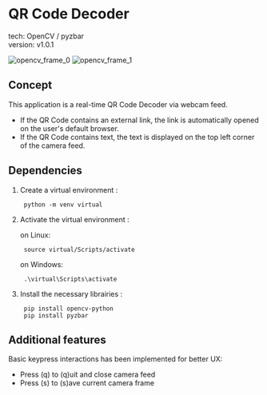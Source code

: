 # QR Code Decoder

tech: OpenCV / pyzbar <br>
version: v1.0.1

![opencv_frame_0](https://user-images.githubusercontent.com/84317349/139910232-ef733b23-f8f4-4cb2-a2a2-21bb47cfe886.png)
![opencv_frame_1](https://user-images.githubusercontent.com/84317349/139910252-11ffc888-718a-4c80-984f-d63cd033254d.png)

## Concept 
This application is a real-time QR Code Decoder via webcam feed.

+ If the QR Code contains an external link, the link is automatically opened on the user's default browser.
+ If the QR Code contains text, the text is displayed on the top left corner of the camera feed.

## Dependencies

1. Create a virtual environment :

        python -m venv virtual
        
2. Activate the virtual environment :

    on Linux:

        source virtual/Scripts/activate
        
    on Windows:
        
        .\virtual\Scripts\activate
        
3. Install the necessary librairies :

        pip install opencv-python
        pip install pyzbar

## Additional features

Basic keypress interactions has been implemented for better UX:
+ Press (q) to (q)uit and close camera feed
+ Press (s) to (s)ave current camera frame
